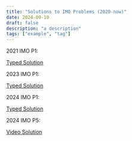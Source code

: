 ```yaml
---
title: "Solutions to IMO Problems (2020-now)"
date: 2024-09-10
draft: false
description: "a description"
tags: ["example", "tag"]
---
```

2021 IMO P1:

[Typed Solution](2021_IMO_P1.pdf)

2023 IMO P1:

[Typed Solution](2023_IMO_P1.pdf)

2024 IMO P1:

[Typed Solution](2024_IMO_P1.pdf)

2024 IMO P5:

[Video Solution](https://www.youtube.com/watch?v=-E4Oab4DImg&t=349s)


